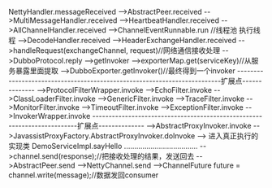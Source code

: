 NettyHandler.messageReceived
  -->AbstractPeer.received
    -->MultiMessageHandler.received
      -->HeartbeatHandler.received
        -->AllChannelHandler.received
          -->ChannelEventRunnable.run //线程池 执行线程
            -->DecodeHandler.received
              -->HeaderExchangeHandler.received
                -->handleRequest(exchangeChannel, request)//网络通信接收处理 
                  -->DubboProtocol.reply
                    -->getInvoker
                      -->exporterMap.get(serviceKey)//从服务暴露里面提取 
                      -->DubboExporter.getInvoker()//最终得到一个invoker
-------------------------------------------------------------------------扩展点--------------
                    -->ProtocolFilterWrapper.invoke
                      -->EchoFilter.invoke
                        -->ClassLoaderFilter.invoke
                          -->GenericFilter.invoke
                            -->TraceFilter.invoke
                              -->MonitorFilter.invoke
                                -->TimeoutFilter.invoke
                                  -->ExceptionFilter.invoke
                                    -->InvokerWrapper.invoke
-------------------------------------------------------------------------扩展点--------------
                                      -->AbstractProxyInvoker.invoke
                                        -->JavassistProxyFactory.AbstractProxyInvoker.doInvoke
                                          --> 进入真正执行的实现类   DemoServiceImpl.sayHello
                                        ....................................
                -->channel.send(response);//把接收处理的结果，发送回去 
                  -->AbstractPeer.send
                    -->NettyChannel.send
                      -->ChannelFuture future = channel.write(message);//数据发回consumer
                      
                      
                      
                      